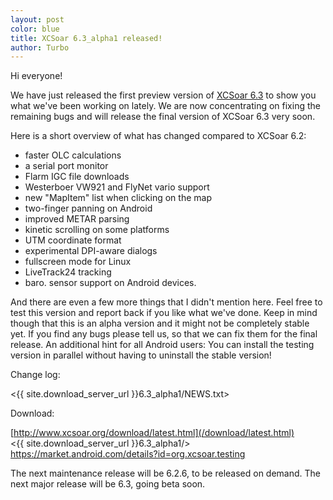 ```yaml
---
layout: post
color: blue
title: XCSoar 6.3_alpha1 released!
author: Turbo
---
```

Hi everyone!

We have just released the first preview version of
[XCSoar 6.3](/download/latest.html) to show you what we've been working on
lately. We are now concentrating on fixing the remaining bugs and will release
the final version of XCSoar 6.3 very soon.

Here is a short overview of what has changed compared to XCSoar 6.2:

* faster OLC calculations
* a serial port monitor
* Flarm IGC file downloads
* Westerboer VW921 and FlyNet vario support
* new "MapItem" list when clicking on the map
* two-finger panning on Android
* improved METAR parsing
* kinetic scrolling on some platforms
* UTM coordinate format
* experimental DPI-aware dialogs
* fullscreen mode for Linux
* LiveTrack24 tracking
* baro. sensor support on Android devices.

And there are even a few more things that I didn't mention here. Feel free to
test this version and report back if you like what we've done. Keep in mind
though that this is an alpha version and it might not be completely stable yet.
If you find any bugs please tell us, so that we can fix them for the final
release. An additional hint for all Android users: You can install the testing
version in parallel without having to uninstall the stable version!

Change log:

 <{{ site.download_server_url }}6.3_alpha1/NEWS.txt>

Download:

 [http://www.xcsoar.org/download/latest.html](/download/latest.html)  
 <{{ site.download_server_url }}6.3_alpha1/>  
 <https://market.android.com/details?id=org.xcsoar.testing>

The next maintenance release will be 6.2.6, to be released on demand.
The next major release will be 6.3, going beta soon.


